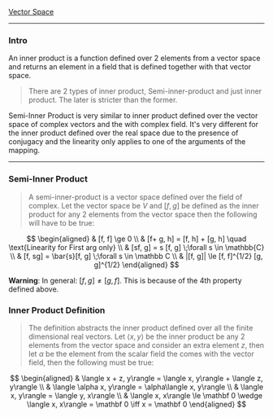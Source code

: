 [Vector Space](Vector%20Space.md)


---
### **Intro**

An inner product is a function defined over 2 elements from a vector space and returns an element in a field that is defined together with that vector space. 

> There are 2 types of inner product, Semi-inner-product and just inner product. The later is stricter than the former. 

Semi-Inner Product is very similar to inner product defined over the vector space of complex vectors and the with complex field. It's very different for the inner product defined over the real space due to the presence of conjugacy and the linearity only applies to one of the arguments of the mapping. 


---
### **Semi-Inner Product**

> A semi-inner-product is a vector space defined over the field of complex. Let the vector space be $V$ and $[f, g]$ be defined as the inner product for any 2 elements from the vector space then the following will have to be true: 

$$
\begin{aligned}
    & [f, f] \ge 0
    \\
    & [f+ g, h] = [f, h] + [g, h]  \quad \text{Linearity for First arg only}
    \\
    & [sf, g] = s [f, g] \;\forall s \in \mathbb{C}
    \\
    & [f, sg] = \bar{s}[f, g] \;\forall s \in \mathbb C
    \\
    & |[f, g]| \le [f, f]^{1/2} [g, g]^{1/2}
\end{aligned}
$$

**Warning**: In general: $[f, g] \neq [g, f]$. This is because of the 4th property defined above. 


### **Inner Product Definition**

> The definition abstracts the inner product defined over all the finite dimensional real vectors. Let $\langle x, y\rangle$  be the inner product be any 2 elements from the vector space and consider an extra element $z$, then let $\alpha$ be the element from the scalar field the comes with the vector field, then the following must be true: 

$$
\begin{aligned}
    & \langle x + z, y\rangle = \langle x, y\rangle + \langle z, y\rangle
    \\
    & \langle \alpha x, y\rangle = \alpha\langle x, y\rangle
    \\
    & \langle x, y\rangle = \langle y, x\rangle
    \\
    & \langle x, x\rangle \le \mathbf 0 \wedge \langle x, x\rangle = \mathbf 0 \iff x = \mathbf 0
\end{aligned}
$$




